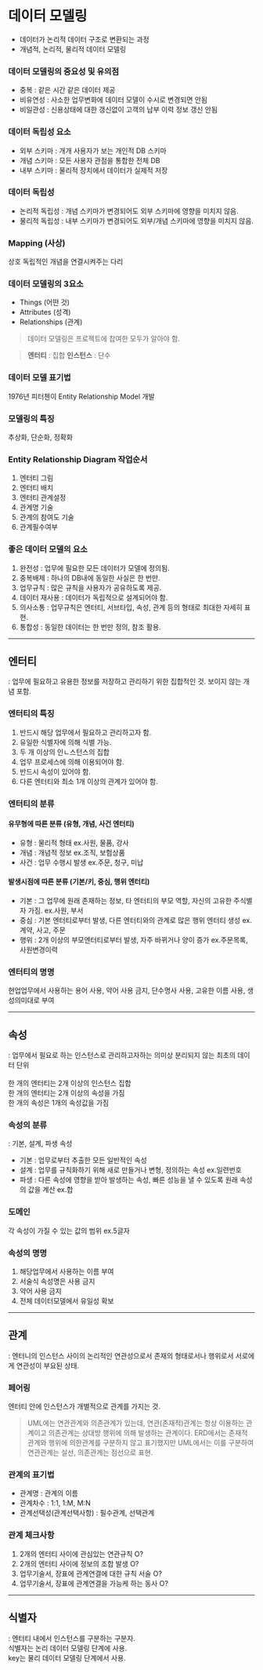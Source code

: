 # 데이터 모델링
- 데이터가 논리적 데이터 구조로 변환되는 과정
- 개념적, 논리적, 물리적 데이터 모델링

### 데이터 모델링의 중요성 및 유의점
- 중복 : 같은 시간 같은 데이터 제공
- 비유연성 : 사소한 업무변화에 데이터 모델이 수시로 변경되면 안됨
- 비일관성 : 신용상태에 대한 갱신없이 고객의 납부 이력 정보 갱신 안됨

### 데이터 독립성 요소 
- 외부 스키마 : 개개 사용자가 보는 개인적 DB 스키마
- 개념 스키마 : 모든 사용자 관점을 통합한 전체 DB
- 내부 스키마 : 물리적 장치에서 데이터가 실제적 저장

### 데이터 독립성 
- 논리적 독립성 : 개념 스키마가 변경되어도 외부 스키마에 영향을 미치지 않음.
- 물리적 독립성 : 내부 스키마가 변경되어도 외부/개념 스키마에 영향을 미치지 않음.

### Mapping (사상)
상호 독립적인 개념을 연결시켜주는 다리

### 데이터 모델링의 3요소 
- Things (어떤 것)
- Attributes (성격)
- Relationships (관계)

> 데이터 모델링은 프로젝트에 찹여한 모두가 알아야 함.

> **엔터티** : 집합
> **인스턴스** : 단수

### 데이터 모델 표기법
1976년 피터첸이 Entity Relationship Model  개발

### 모델링의 특징
추상화, 단순화, 정확화

### Entity Relationship Diagram 작업순서
1. 엔터티 그림
2. 엔터티 배치
3. 엔터티 관계설정
4. 관계명 기술
5. 관계의 참여도 기술
6. 관계필수여부

### 좋은 데이터 모델의 요소
1. 완전성 : 업무에 필요한 모든 데이터가 모델에 정의됨.
2. 중복배제 : 하나의 DB내에 동일한 사실은 한 번만.
3. 업무규칙 : 많은 규칙을 사용자가 공유하도록 제공.
4. 데이터 재사용 : 데이터가 독립적으로 설계되어야 함.
5. 의사소통 : 업무규칙은 엔터티, 서브타입, 속성, 관계 등의 형태로 최대한 자세히 표현.
6. 통합성 : 동일한 데이터는 한 번만 정의, 참조 활용.

*** 

## 엔터티
: 업무에 필요하고 유용한 정보를 저장하고 관리하기 위한 집합적인 것. 보이지 않는 개념 포함.

### 엔터티의 특징
1. 반드시 해당 업무에서 필요하고 관리하고자 함.
2. 유일한 식별자에 의해 식별 가능.
3. 두 개 이상의 인ㄴ스턴스의 집합
4. 업무 프로세스에 의해 이용되어야 함.
5. 반드시 속성이 있어야 함.
6. 다른 엔터티와 최소 1개 이상의 관계가 있어야 함.

### 엔터티의 분류 
#### 유무형에 따른 분류 (유형, 개념, 사건 엔터티)
- 유형 : 물리적 형태 ex.사원, 물품, 강사
- 개념 : 개념적 정보 ex.조직, 보험상품
- 사건 : 업무 수행시 발생 ex.주문, 청구, 미납

#### 발생시점에 따른 분류 (기본/키, 중심, 행위 엔터티)
- 기본 : 그 업무에 원래 존재하는 정보, 타 엔터티의 부모 역할, 자신의 고유한 주식별자 가짐. ex.사원, 부서
- 중심 : 기본 엔터티로부터 발생, 다른 엔터티와의 관계로 많은 행위 엔터티 생성 ex.계약, 사고, 주문
- 행위 : 2개 이상의 부모엔터티로부터 발생, 자주 바뀌거나 양이 증가 ex.주문목록, 사원변경이력

### 엔터티의 명명
현업업무에서 사용하는 용어 사용, 약어 사용 금지, 단수명사 사용, 고유한 이름 사용, 생성의미대로 부여

* * *

## 속성 
: 업무에서 필요로 하는 인스턴스로 관리하고자하는 의미상 분리되지 않는 최초의 데이터 단위<br><br>
한 개의 엔터티는 2개 이상의 인스턴스 집합<br>
한 개의 엔터티는 2개 이상의 속성을 가짐<br>
한 개의 속성은 1개의  속성값을 가짐

### 속성의 분류
: 기본, 설계, 파생 속성<br>
- 기본 : 업무로부터 추출한 모든 일반적인 속성
- 설계 : 업무를 규칙화하기 위해 새로 만들거나 변형, 정의하는 속성 ex.일련번호
- 파생 : 다른 속성에 영향을 받아 발생하는 속성, 빠른 성능을 낼 수 있도록 원래 속성의 값을 계산 ex.합

### 도메인
각 속성이 가질 수 있는 값의 범위 ex.5글자

### 속성의 명명
1. 해당업무에서 사용하는 이름 부여
2. 서술식 속성명은 사용 금지
3. 약어 사용 금지
4. 전체 데이터모델에서 유일성 확보

***

## 관계
: 엔터니의 인스턴스 사이의 논리적인 연관성으로서 존재의 형태로서나 행위로서 서로에게 연관성이 부요된 상태.

### 페어링
엔터티 안에 인스턴스가 개별적으로 관계를 가지는 것.
> UML에는 연관관계와 의존관계가 있는데, 연관(존재적)관계는 항상 이용하는 관계이고 의존관계는 상대방 행위에 의해 발생하는 관계이다. ERD에서는 존재적 관계와 행위에 의한관계를 구분하지 않고 표기했지만 UML에서는 이를 구분하여 연관관계는 실선, 의존관계는 점선으로 표현.

### 관계의 표기법
- 관계명 : 관계의 이름
- 관계차수 : 1:1, 1:M, M:N
- 관계선택성(관계선택사항) : 필수관계, 선택관계

### 관계 체크사항
1. 2개의 엔터티 사이에 관심있는 연관규칙 O?
2. 2개의 엔터티 사이에 정보의 조합 발생 O?
3. 업무기술서, 장표에 관계연결에 대한 규칙 서술 O?
4. 업무기술서, 장표에 관계연결을 가능케 하는 동사 O?

***

## 식별자
: 엔터티 내에서 인스턴스를 구분하는 구분자.<br>
식별자는 논리 데이터 모델링 단계에 사용.<br>
key는 물리 데이터 모델링 단계에서 사용.
